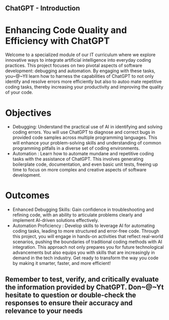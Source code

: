## ChatGPT - Introduction

# Enhancing Code Quality and Efficiency with ChatGPT
Welcome to a specialized module of our IT curriculum where we explore innovative ways to integrate artificial intelligence into everyday coding practices.
This project focuses on two pivotal aspects of software development: debugging and automation. By engaging with these tasks, you~@~Yll learn how to harness the capabilities of ChatGPT to not only identify and resolve errors more efficiently but also to autoo
mate repetitive coding tasks, thereby increasing your productivity and improving the quality of your code.
# Objectives
- Debugging: Understand the practical use of AI in identifying and solving coding errors. You will use ChatGPT to diagnose and correct bugs in provided code samples across multiple programming languages. This will enhance your problem-solving skills and understanding of common programming pitfalls in a diverse set of coding environments.
- Automation : Learn how to automate mundane and repetitive coding tasks with the assistance of ChatGPT. This involves generating boilerplate code, documentation, and even basic unit tests, freeing up time to focus on more complex and creative aspects of software development.
# Outcomes
- Enhanced Debugging Skills: Gain confidence in troubleshooting and refining code, with an ability to articulate problems clearly and implement AI-driven solutions effectively.
- Automation Proficiency : Develop skills to leverage AI for automating coding tasks, leading to more structured and error-free code.
Through this project, you will engage in hands-on activities that reflect real-world scenarios, pushing the boundaries of traditional coding methods with AI integration. This approach not only prepares you for future technological advancements but also equips you with skills that are increasingly in demand in the tech industry. Get ready to transform the way you code by making it smarter, faster, and more efficient!
## Remember to test, verify, and critically evaluate the information provided by ChatGPT. Don~@~Yt hesitate to question or double-check the responses to ensure their accuracy and relevance to your needs
